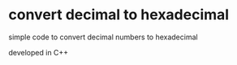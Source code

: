 # convert decimal to hexadecimal 
 simple code to convert decimal numbers to hexadecimal

developed in C++
<IdoloD>